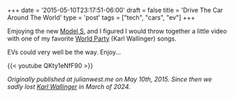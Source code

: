 +++
date = '2015-05-10T23:17:51-06:00'
draft = false
title = 'Drive The Car Around The World'
type = 'post'
tags = ["tech", "cars", "ev"]
+++

Emjoying the new <a href="http://julianwest.me/Blog/posts/dangerhighvoltage/">Model S</a>, and I figured I would throw together a little video with one of my favorite <a href="https://en.wikipedia.org/wiki/World_Party">World Party</a> (Karl Wallinger) songs. <br />

EVs could very well be the way.  Enjoy...


<div class="video">
{{< youtube QKty1eNfF90 >}}
</div>


<i>Originally published at julianwest.me on May 10th, 2015.  Since then we sadly lost <a href="https://www.theguardian.com/music/2024/mar/13/karl-wallinger-obituary">Karl Wallinger</a> in March of 2024.</i>